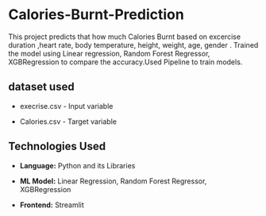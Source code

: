 # Calories-Burnt-Prediction

This project predicts that how much  Calories Burnt based on excercise duration ,heart rate, body temperature, height, weight, age, gender . Trained the model using Linear regression, Random Forest Regressor, XGBRegression to compare the accuracy.Used Pipeline to train models.

## dataset used

* execrise.csv - Input variable
  
* Calories.csv - Target variable

 ## Technologies Used
 
 - **Language:** Python and its Libraries

 - **ML Model:** Linear Regression, Random Forest Regressor, XGBRegression 

 - **Frontend:** Streamlit

